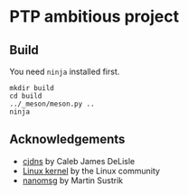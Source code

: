 # PTP ambitious project

## Build

You need `ninja` installed first.

    mkdir build
    cd build
    ../_meson/meson.py ..
    ninja

## Acknowledgements

* [cjdns](https://github.com/cjdelisle/cjdns/) by Caleb James DeLisle
* [Linux kernel](https://www.kernel.org/) by the Linux community
* [nanomsg](https://github.com/nanomsg/nanomsg) by Martin Sustrik
